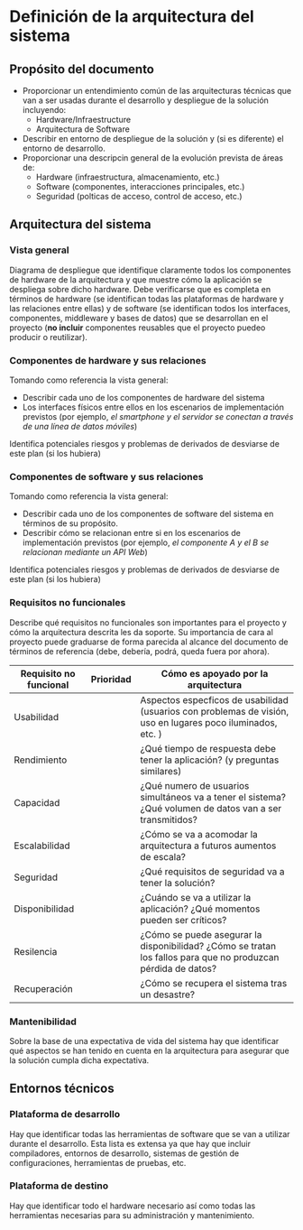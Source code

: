 # Definición de la arquitectura del sistema
## Propósito del documento
* Proporcionar un entendimiento común de las arquitecturas técnicas que van a ser usadas durante el desarrollo y despliegue de la solución incluyendo:
  * Hardware/Infraestructure
  * Arquitectura de Software
* Describir en entorno de despliegue de la solución y (si es diferente) el entorno de desarrollo.
* Proporcionar una descripcin general de la evolución prevista de áreas de:
  * Hardware (infraestructura, almacenamiento, etc.)
  * Software (componentes, interacciones principales, etc.)
  * Seguridad (polticas de acceso, control de acceso, etc.)
## Arquitectura del sistema
### Vista general
Diagrama de despliegue que identifique claramente todos los componentes de hardware de la arquitectura y que muestre cómo la aplicación se despliega sobre dicho hardware.
Debe verificarse que es completa en términos de hardware (se identifican todas las plataformas de hardware y las relaciones entre ellas) y
de software (se identifican todos los interfaces, componentes, middleware y bases de datos) que se desarrollan en el proyecto 
(**no incluir** componentes reusables que el proyecto puedeo producir o reutilizar).
### Componentes de hardware y sus relaciones
Tomando como referencia la vista general:
* Describir cada uno de los componentes de hardware del sistema
* Los interfaces físicos entre ellos en los escenarios de implementación previstos (por ejemplo, _el smartphone y el servidor se conectan a través de una línea de datos móviles_)

Identifica potenciales riesgos y problemas de derivados de desviarse de este plan (si los hubiera)
### Componentes de software y sus relaciones
Tomando como referencia la vista general:
* Describir cada uno de los componentes de software del sistema en términos de su propósito.
* Describir cómo se relacionan entre si en los escenarios de implementación previstos (por ejemplo, _el componente A y el B se relacionan mediante un API Web_)

Identifica potenciales riesgos y problemas de derivados de desviarse de este plan (si los hubiera)
### Requisitos no funcionales
Describe qué requisitos no funcionales son importantes para el proyecto y cómo la arquitectura descrita les da soporte. 
Su importancia de cara al proyecto puede graduarse de forma parecida al alcance del documento de términos de referencia 
(debe, debería, podrá, queda fuera por ahora).

| Requisito no funcional | Prioridad | Cómo es apoyado por la arquitectura |
| ---------------------- | --------- | ----------- |
| Usabilidad | | Aspectos especficos de usabilidad (usuarios con problemas de visión, uso en lugares poco iluminados, etc. )    
| Rendimiento | | ¿Qué tiempo de respuesta debe tener la aplicación? (y preguntas similares) 
| Capacidad | | ¿Qué numero de usuarios simultáneos va a tener el sistema? ¿Qué volumen de datos van a ser transmitidos?
| Escalabilidad | | ¿Cómo se va a acomodar la arquitectura a futuros aumentos de escala?
| Seguridad | | ¿Qué requisitos de seguridad va a tener la solución? 
| Disponibilidad | | ¿Cuándo se va a utilizar la aplicación? ¿Qué momentos pueden ser críticos?
| Resilencia | | ¿Cómo se puede asegurar la disponibilidad? ¿Cómo se tratan los fallos para que no produzcan pérdida de datos?
| Recuperación | | ¿Cómo se recupera el sistema tras un desastre?
### Mantenibilidad
Sobre la base de una expectativa de vida del sistema hay que identificar qué aspectos se han tenido en cuenta en la arquitectura
para asegurar que la solución cumpla dicha expectativa.
## Entornos técnicos
### Plataforma de desarrollo
Hay que identificar todas las herramientas de software que se van a utilizar durante el desarrollo. Esta lista es extensa ya que hay
que incluir compiladores, entornos de desarrollo, sistemas de gestión de configuraciones, herramientas de pruebas, etc.
### Plataforma de destino
Hay que identificar todo el hardware necesario así como todas las herramientas necesarias para su administración y mantenimiento.
